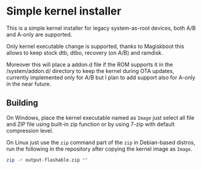 # Simple kernel installer

This is a simple kernel installer for legacy system-as-root devices, both A/B and A-only are supported.

Only kernel executable change is supported, thanks to Magiskboot this allows to keep stock dtb, dtbo, recovery (on A/B) and ramdisk.

Moreover this will place a addon.d file if the ROM supports it in the /system/addon.d/ directory to keep the kernel during OTA updates, currently implemented only for A/B but I plan to add support also for A-only in the near future. 

## Building

On Windows, place the kernel executable named as `Image` just select all file and ZIP file using built-in zip function or by using 7-zip with default compression level.

On Linux just use the `zip` command part of the `zip` in Debian-based distros, run the following in the repository after copying the kernel image as `Image`. 

 ```bash
zip -r output-flashable.zip *"

